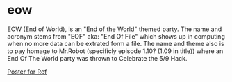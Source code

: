 # eow

EOW (End of World), is an "End of the World" themed party. The name and acronym stems from "EOF" aka: "End Of File" which shows up in computing when no more data can be extrated form a file. The name and theme also is to pay homage to Mr.Robot (specificly episode 1.10? (1.09 in title)) where an End Of The World party was thrown to Celebrate the 5/9 Hack.


[Poster for Ref](https://www.reddit.com/r/MrRobot/comments/4vezpz/no_spoilers_high_quality_end_of_the_world_party/)